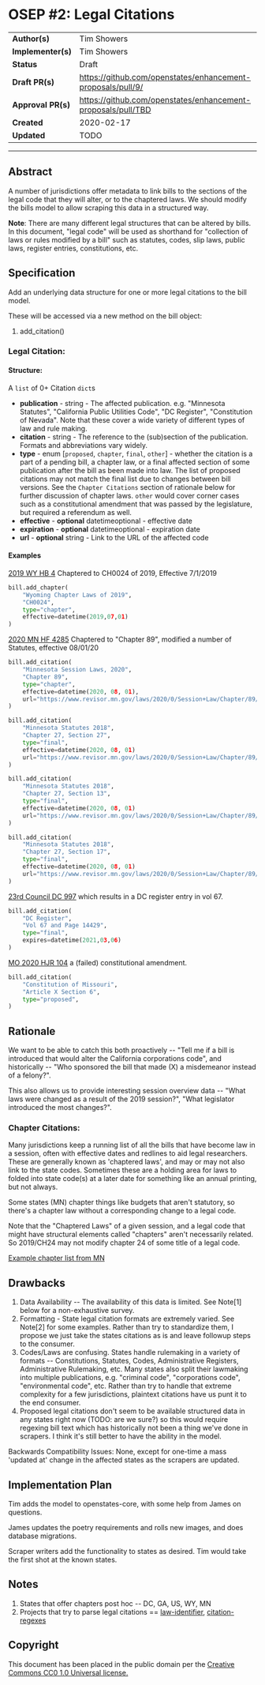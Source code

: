 # OSEP #2: Legal Citations

|                    |            |
|--------------------|------------|
| **Author(s)**      | Tim Showers |
| **Implementer(s)** | Tim Showers |
| **Status**         |   Draft    |
| **Draft PR(s)**    | https://github.com/openstates/enhancement-proposals/pull/9/ |
| **Approval PR(s)** | https://github.com/openstates/enhancement-proposals/pull/TBD |
| **Created**        | 2020-02-17 |
| **Updated**        | TODO | 

---

## Abstract

A number of jurisdictions offer metadata to link bills to the sections of the legal code that they will alter, or to the chaptered laws. We should modify the bills model to allow scraping this data in a structured way.

**Note**: There are many different legal structures that can be altered by bills. In this document, "legal code" will be used as shorthand for "collection of laws or rules modified by a bill" such as statutes, codes, slip laws, public laws, register entries, constitutions, etc.

## Specification

Add an underlying data structure for one or more legal citations to the bill model.

These will be accessed via a new method on the bill object:

1. add_citation()

### Legal Citation:

#### Structure: 

A ```list``` of 0+ Citation ```dict```s

- **publication** - string - The affected publication. e.g. "Minnesota Statutes", "California Public Utilities Code", "DC Register", "Constitution of Nevada". Note that these cover a wide variety of different types of law and rule making.
- **citation** - string - The reference to the (sub)section of the publication. Formats and abbreviations vary widely.
- **type** - enum [`proposed`, `chapter`, `final`, `other`] - whether the citation is a part of a pending bill, a chapter law, or a final affected section of some publication after the bill as been made into law. The list of proposed citations may not match the final list due to changes between bill versions. See the `Chapter Citations` section of rationale below for further discussion of chapter laws. `other` would cover corner cases such as a constitutional amendment that was passed by the legislature, but required a referendum as well.
- **effective** - **optional** datetimeoptional - effective date
- **expiration** - **optional** datetimeoptional - expiration date
- **url** - **optional** string - Link to the URL of the affected code

#### Examples

[2019 WY HB 4](https://wyoleg.gov/Legislation/2019/HB0004)
Chaptered to CH0024 of 2019, Effective 7/1/2019

```python
bill.add_chapter(
    "Wyoming Chapter Laws of 2019",
    "CH0024",
    type="chapter",
    effective=datetime(2019,07,01)
)
```


[2020 MN HF 4285](https://www.revisor.mn.gov/bills/bill.php?b=house&f=HF4285&ssn=0&y=2020)
Chaptered to "Chapter 89", modified a number of Statutes, effective 08/01/20

```python
bill.add_citation(
    "Minnesota Session Laws, 2020",
    "Chapter 89",
    type="chapter",
    effective=datetime(2020, 08, 01),
    url="https://www.revisor.mn.gov/laws/2020/0/Session+Law/Chapter/89/",
)

bill.add_citation(
    "Minnesota Statutes 2018",
    "Chapter 27, Section 27",
    type="final",
    effective=datetime(2020, 08, 01)
    url="https://www.revisor.mn.gov/laws/2020/0/Session+Law/Chapter/89/"
)

bill.add_citation(
    "Minnesota Statutes 2018",
    "Chapter 27, Section 13",
    type="final",
    effective=datetime(2020, 08, 01)
    url="https://www.revisor.mn.gov/laws/2020/0/Session+Law/Chapter/89/"
)

bill.add_citation(
    "Minnesota Statutes 2018",
    "Chapter 27, Section 17",
    type="final",
    effective=datetime(2020, 08, 01)
    url="https://www.revisor.mn.gov/laws/2020/0/Session+Law/Chapter/89/"
)
```

[23rd Council DC 997](https://lims.dccouncil.us/Legislation/B23-0997) which results in a DC register entry in vol 67.

```python
bill.add_citation(
    "DC Register",
    "Vol 67 and Page 14429",
    type="final",
    expires=datetime(2021,03,06)
)
```

[MO 2020 HJR 104](https://house.mo.gov/Bill.aspx?bill=HJR104&year=2020&code=R) a (failed) constitutional amendment.

```python
bill.add_citation(
    "Constitution of Missouri",
    "Article X Section 6",
    type="proposed",
)
```

## Rationale

We want to be able to catch this both proactively -- "Tell me if a bill is introduced that would alter the California corporations code", and historically -- "Who sponsored the bill that made (X) a misdemeanor instead of a felony?".

This also allows us to provide interesting session overview data -- "What laws were changed as a result of the 2019 session?", "What legislator introduced the most changes?".


### Chapter Citations:

Many jurisdictions keep a running list of all the bills that have become law in a session,
often with effective dates and redlines to aid legal researchers. These are generally known as 'chaptered laws', and may or may not also link to the state codes. Sometimes these are a holding area for laws to folded into state code(s) at a later date for something like an annual printing, but not always.

Some states (MN) chapter things like budgets that aren't statutory, so there's a chapter law without a corresponding change to a legal code.

Note that the "Chaptered Laws" of a given session, and a legal code that might have structural elements called "chapters" aren't necessarily related. So 2019/CH24 may not modify chapter 24 of some title of a legal code.

[Example chapter list from MN](https://www.revisor.mn.gov/laws/2020/0/)


## Drawbacks

1. Data Availability -- The availability of this data is limited. See Note[1] below for a non-exhaustive survey.
2. Formatting - State legal citation formats are extremely varied. See Note[2] for some examples. Rather than try to standardize them, I propose we just take the states citations as is and leave followup steps to the consumer.
3. Codes/Laws are confusing. States handle rulemaking in a variety of formats -- Constitutions, Statutes, Codes, Administrative Registers, Administrative Rulemaking, etc. 
Many states also split their lawmaking into multiple publications, e.g. "criminal code", "corporations code", "environmental code", etc. Rather than try to handle that extreme complexity for a few jurisdictions, plaintext citations have us punt it to the end consumer.
4. Proposed legal citations don't seem to be available structured data in any states right now (TODO: are we sure?) so this would require regexing bill text which has historically not been a thing we've done in scrapers. I think it's still better to have the ability in the model.

Backwards Compatibility Issues: None, except for one-time a mass 'updated at' change in the affected states as the scrapers are updated.

## Implementation Plan

Tim adds the model to openstates-core, with some help from James on questions.

James updates the poetry requirements and rolls new images, and does database migrations.

Scraper writers add the functionality to states as desired. Tim would take the first shot at the known states.

## Notes

1. States that offer chapters post hoc -- DC, GA, US, WY, MN
2. Projects that try to parse legal citations == [law-identifier](https://github.com/statedecoded/law-identifier), [citation-regexes](https://github.com/freelawproject/citation-regexes)

## Copyright

This document has been placed in the public domain per the [Creative Commons CC0 1.0 Universal license.](https://creativecommons.org/publicdomain/zero/1.0/deed)
